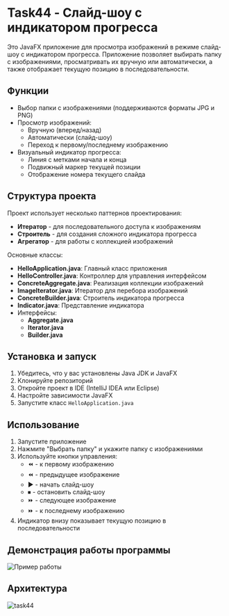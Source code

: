 # Task44 - Слайд-шоу с индикатором прогресса

Это JavaFX приложение для просмотра изображений в режиме слайд-шоу с индикатором прогресса. Приложение позволяет выбирать папку с изображениями, просматривать их вручную или автоматически, а также отображает текущую позицию в последовательности.

## Функции

- Выбор папки с изображениями (поддерживаются форматы JPG и PNG)
- Просмотр изображений:
  - Вручную (вперед/назад)
  - Автоматически (слайд-шоу)
  - Переход к первому/последнему изображению
- Визуальный индикатор прогресса:
  - Линия с метками начала и конца
  - Подвижный маркер текущей позиции
  - Отображение номера текущего слайда

## Структура проекта

Проект использует несколько паттернов проектирования:

- **Итератор** - для последовательного доступа к изображениям
- **Строитель** - для создания сложного индикатора прогресса
- **Агрегатор** - для работы с коллекцией изображений

Основные классы:

- **HelloApplication.java**: Главный класс приложения
- **HelloController.java**: Контроллер для управления интерфейсом
- **ConcreteAggregate.java**: Реализация коллекции изображений
- **ImageIterator.java**: Итератор для перебора изображений
- **ConcreteBuilder.java**: Строитель индикатора прогресса
- **Indicator.java**: Представление индикатора
- Интерфейсы:
  - **Aggregate.java**
  - **Iterator.java**
  - **Builder.java**

## Установка и запуск

1. Убедитесь, что у вас установлены Java JDK и JavaFX
2. Клонируйте репозиторий
3. Откройте проект в IDE (IntelliJ IDEA или Eclipse)
4. Настройте зависимости JavaFX
5. Запустите класс `HelloApplication.java`

## Использование

1. Запустите приложение
2. Нажмите "Выбрать папку" и укажите папку с изображениями
3. Используйте кнопки управления:
   - ⏪ - к первому изображению
   - ⏪ - предыдущее изображение
   - ▶ - начать слайд-шоу
   - ⏹ - остановить слайд-шоу
   - ⏩ - следующее изображение
   - ⏩ - к последнему изображению
4. Индикатор внизу показывает текущую позицию в последовательности

## Демонстрация работы программы
![Пример работы](https://github.com/user-attachments/assets/48805db9-010b-48e5-986b-898ab58764d9)


## Архитектура
![task44](https://github.com/user-attachments/assets/7caa164d-391c-4630-ad26-7b6f707f45cf)
